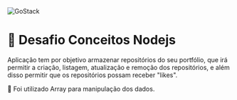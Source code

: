 <img alt="GoStack" src="https://storage.googleapis.com/golden-wind/bootcamp-gostack/header-desafios.png" />

# 🚀 Desafio Conceitos Nodejs

Aplicação tem por objetivo armazenar repositórios do seu portfólio, que irá permitir a criação, listagem, atualização e remoção dos repositórios, e além disso permitir que os repositórios possam receber "likes".

🔹 Foi utilizado Array para manipulação dos dados.

